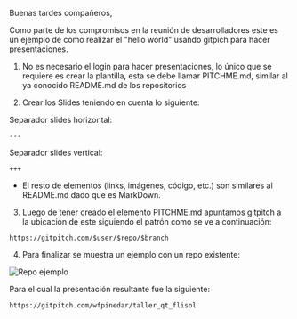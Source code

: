 Buenas tardes compañeros,

Como parte de los compromisos en la reunión de desarrolladores este es un
ejemplo de como realizar el "hello world" usando gitpich para hacer
presentaciones.

1. No es necesario el login para hacer presentaciones, lo único que se requiere
es crear la plantilla, esta se debe llamar PITCHME.md, similar al ya conocido
README.md de los repositorios

2. Crear los Slides teniendo en cuenta lo siguiente:

Separador slides horizontal:
```
---
```
Separador slides vertical:
```
+++
```
* El resto de elementos (links, imágenes, código, etc.) son similares al
README.md dado que es MarkDown.

3. Luego de tener creado el elemento PITCHME.md apuntamos gitpitch a la
ubicación de este siguiendo el patrón como se ve a continuación:
```
https://gitpitch.com/$user/$repo/$branch
```
4. Para finalizar se muestra un ejemplo con un repo existente:

![Repo ejemplo](https://github.com/wfpinedar/taller_qt_flisol)

Para el cual la presentación resultante fue la siguiente:

```
https://gitpitch.com/wfpinedar/taller_qt_flisol
```

